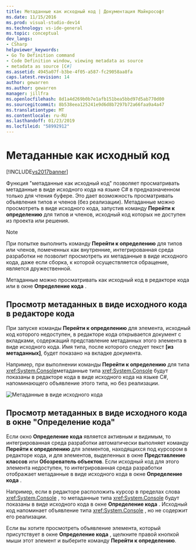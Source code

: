 ```yaml
---
title: Метаданные как исходный код | Документация Майкрософт
ms.date: 11/15/2016
ms.prod: visual-studio-dev14
ms.technology: vs-ide-general
ms.topic: conceptual
dev_langs:
- CSharp
helpviewer_keywords:
- Go To Definition command
- Code Definition window, viewing metadata as source
- metadata as source [C#]
ms.assetid: 4945a07f-b3be-4f05-a587-fc29058aa8fa
caps.latest.revision: 14
author: gewarren
ms.author: gewarren
manager: jillfra
ms.openlocfilehash: 8d1a4d269b0b7e1afb151bea5bbd97d5ab770d00
ms.sourcegitcommit: 8b538eea125241e9d6d8b7297b72a66faa9a4a47
ms.translationtype: MT
ms.contentlocale: ru-RU
ms.lasthandoff: 01/23/2019
ms.locfileid: "58992912"
---
```

# <a name="metadata-as-source"></a>Метаданные как исходный код
[!INCLUDE[vs2017banner](../includes/vs2017banner.md)]

Функция "метаданные как исходный код" позволяет просматривать метаданные в виде исходного кода на языке C# в предназначенном только для чтения буфере. Это дает возможность просматривать объявления типов и членов (без реализации). Метаданные можно просмотреть в виде исходного кода, запустив команду **Перейти к определению** для типов и членов, исходный код которых не доступен из проекта или решения.  
  
> [!NOTE]
>  При попытке выполнить команду **Перейти к определению** для типов или членов, помеченных как внутренние, интегрированная среда разработки не позволит просмотреть их метаданные в виде исходного кода, даже если сборка, к которой осуществляется обращение, является дружественной.  
  
 Метаданные можно просматривать как исходный код в редакторе кода или в окне **Определение кода** .  
  
## <a name="viewing-metadata-as-source-in-the-code-editor"></a>Просмотр метаданных в виде исходного кода в редакторе кода  
 При запуске команды **Перейти к определению** для элемента, исходный код которого недоступен, в редакторе кода открывается документ с вкладками, содержащий представление метаданных этого элемента в виде исходного кода. Имя типа, после которого следует текст **[из метаданных]**, будет показано на вкладке документа.  
  
 Например, при выполнении команды **Перейти к определению** для типа <xref:System.Console>метаданные типа <xref:System.Console> будут показаны в редакторе кода в виде исходного кода на языке C#, напоминающего объявление этого типа, но без реализации.  
  
 ![Метаданные в виде исходного кода](../csharp-ide/media/metadatasource.png "MetadataSource")  
  
## <a name="viewing-metadata-as-source-in-the-code-definition-window"></a>Просмотр метаданных в виде исходного кода в окне "Определение кода"  
 Если окно **Определение кода** является активным и видимым, то интегрированная среда разработки автоматически выполняет команду **Перейти к определению** для элементов, находящихся под курсором в редакторе кода, и для элементов, выделенных в окне **Представление классов** или **Обозреватель объектов**. Если исходный код для этого элемента недоступен, то интегрированная среда разработки отображает метаданные в виде исходного кода в окне **Определение кода** .  
  
 Например, если в редакторе расположить курсор в пределах слова <xref:System.Console> , то метаданные типа <xref:System.Console> будут показаны в виде исходного кода в окне **Определение кода** . Исходный код напоминает объявление типа <xref:System.Console> , но не содержит его реализации.  
  
 Если вы хотите просмотреть объявление элемента, который присутствует в окне **Определение кода** , щелкните правой кнопкой мыши этот элемент и выберите команду **Перейти к определению**.